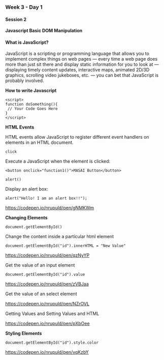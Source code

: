 ### Week 3 - Day 1

#### Session 2

**Javascript Basic DOM Manipulation**



#### What is JavaScript?

JavaScript is a scripting or programming language that allows you to implement complex things on web pages — every time a web page does more than just sit there and display static information for you to look at — displaying timely content updates, interactive maps, animated 2D/3D graphics, scrolling video jukeboxes, etc. — you can bet that JavaScript is probably involved.



**How to write Javascript**


```
<script>
function doSomething(){
 // Your Code Goes Here
}
</script>
```



**HTML Events**

HTML events allow JavaScript to register different event handlers on elements in an HTML document.

`click`  

Execute a JavaScript when the element is clicked:

```
<button onclick="function1()">MASAI Button</button>
```



`alert()`  

Display an alert box:

```
alert("Hello! I am an alert box!!");
```

<https://codepen.io/nrupuld/pen/gNMKWm>



**Changing Elements**

`document.getElementById()`

Change the content inside a particular html element

```
document.getElementById("id").innerHTML = "New Value"
```

<https://codepen.io/nrupuld/pen/qzNyYP>



Get the value of an input element

```
document.getElementById("id").value
```

<https://codepen.io/nrupuld/pen/zVBJaa>

Get the value of an select element

<https://codepen.io/nrupuld/pen/NZrOVL>



Getting Values and Setting Values and HTML

<https://codepen.io/nrupuld/pen/pXbOee>



**Styling Elements**

```
document.getElementById("id").style.color
```

<https://codepen.io/nrupuld/pen/vqKzbY>